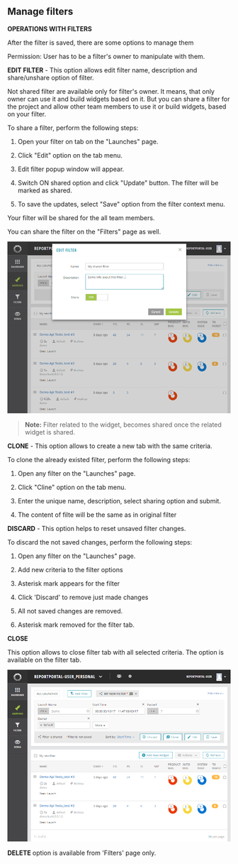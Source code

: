 Manage filters
--------------

**OPERATIONS WITH FILTERS**

After the filter is saved, there are some options to manage them

Permission: User has to be a filter's owner to manipulate with them.

**EDIT FILTER** -
This option allows edit filter name, description and share/unshare option of filter.

Not shared filter are available only for filter's owner. It means, that only owner can use it and build widgets based on it.
But you can share a filter for the project and allow other team members to use it or build widgets, based on your filter.

To share a filter, perform the following steps:

1. Open your filter on tab on the "Launches" page.

2. Click "Edit" option on the tab menu.

3. Edit filter popup window will appear.

4. Switch ON shared option and click "Update" button. The filter will be marked as shared.

5. To save the updates, select "Save" option from the filter context menu.

Your filter will be shared for the all team members.

You can share the filter on the "Filters" page as well.

[ ![Image](Images/userGuide/filteringLaunches/shareFilter.png) ](https://youtu.be/8vw-nr6FSwI)

>**Note:** Filter related to the widget, becomes shared once the related widget is shared.

**CLONE** -
This option allows to create a new tab with the same criteria.

To clone the already existed filter, perform the following steps:

1. Open any filter on the "Launches" page.

2. Click "Cline" option on the tab menu.

3. Enter the unique name, description, select sharing option and submit.

4. The content of filte will be the same as in original filter

**DISCARD** -
This option helps to reset unsaved filter changes.

To discard the not saved changes, perform the following steps:

1. Open any filter on the "Launches" page.

2. Add new criteria to the filter options

3. Asterisk mark appears for the filter

4. Click 'Discard' to remove just made changes

5. All not saved changes are removed. 

6. Asterisk mark removed for the filter tab.

**CLOSE**

This option allows to close filter tab with all selected criteria. The option is available on the filter tab.

[ ![Image](Images/userGuide/filteringLaunches/manageFilters.png) ](https://youtu.be/FKWL3-jTVWs)

**DELETE** option is available from 'Filters' page only.

